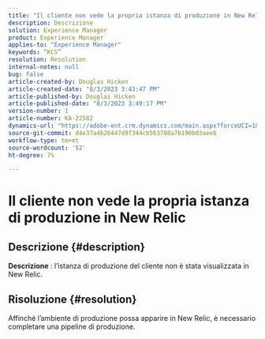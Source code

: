 ```yaml
---
title: "Il cliente non vede la propria istanza di produzione in New Relic"
description: Descrizione
solution: Experience Manager
product: Experience Manager
applies-to: "Experience Manager"
keywords: “KCS”
resolution: Resolution
internal-notes: null
bug: false
article-created-by: Douglas Hicken
article-created-date: "8/3/2023 3:43:47 PM"
article-published-by: Douglas Hicken
article-published-date: "8/3/2023 3:49:17 PM"
version-number: 1
article-number: KA-22582
dynamics-url: "https://adobe-ent.crm.dynamics.com/main.aspx?forceUCI=1&pagetype=entityrecord&etn=knowledgearticle&id=3cfb5482-1432-ee11-bdf3-6045bd006079"
source-git-commit: d4e37a4b26447d9f344cb563708a7b190b03aee8
workflow-type: tm+mt
source-wordcount: '52'
ht-degree: 7%

---
```


# Il cliente non vede la propria istanza di produzione in New Relic

## Descrizione {#description}


<b>Descrizione</b> : l’istanza di produzione del cliente non è stata visualizzata in New Relic.


## Risoluzione {#resolution}


Affinché l’ambiente di produzione possa apparire in New Relic, è necessario completare una pipeline di produzione.
